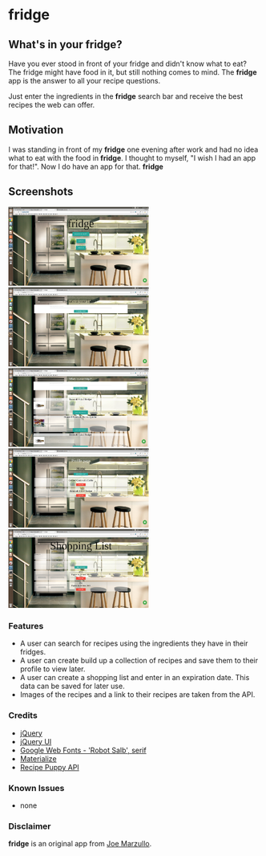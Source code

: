# fridge

## What's in your fridge?

Have you ever stood in front of your fridge and didn't know what to eat? The fridge might have food in it, but still nothing comes to mind. The **fridge** app is the answer to all your recipe questions. 

Just enter the ingredients in the **fridge** search bar and receive the best recipes the web can offer. 

## Motivation

I was standing in front of my **fridge** one evening after work and had no idea what to eat with the food in **fridge**. I thought to myself, "I wish I had an app for that!". Now I do have an app for that. **fridge**

## Screenshots
<img src="./public/img/Screenshot1.png" width="280">
<img src="./public/img/Screenshot2.png" width="280">
<img src="./public/img/Screenshot3.png" width="280">
<img src="./public/img/Screenshot4.png" width="280">
<img src="./public/img/Screenshot5.png" width="280">

### Features
* A user can search for recipes using the ingredients they have in their fridges.
* A user can create build up a collection of recipes and save them to their profile to view later.
* A user can create a shopping list and enter in an expiration date. This data can be saved for later use.
* Images of the recipes and a link to their recipes are taken from the API. 

### Credits
* [jQuery](http://jquery.com)
* [jQuery UI](http://jqueryui.com)
* [Google Web Fonts - 'Robot Salb', serif](http://google.com/fonts)
* [Materialize](http://materializecss.com/)
* [Recipe Puppy API](http://www.recipepuppy.com/api/)

### Known Issues
* none

### Disclaimer
**fridge** is an original app from [Joe Marzullo](https://github.com/joemarzullo/). 